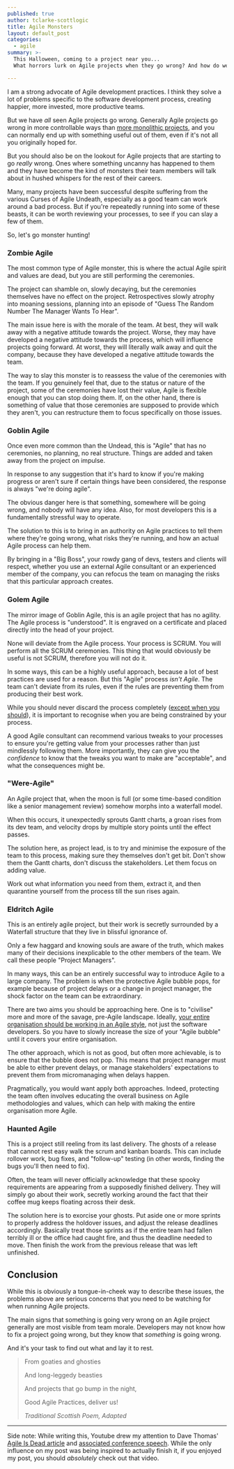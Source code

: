 ```yaml
---
published: true
author: tclarke-scottlogic
title: Agile Monsters
layout: default_post
categories:
  - agile
summary: >-
  This Halloween, coming to a project near you...
  What horrors lurk on Agile projects when they go wrong? And how do we slay these beasts?

---
```


I am a strong advocate of Agile development practices. I think they solve a lot of problems specific to the software development process, creating happier, more invested, more productive teams.

But we have *all* seen Agile projects go wrong. Generally Agile projects go wrong in more controllable ways than [more monolithic projects](https://www.theguardian.com/society/2013/sep/18/nhs-records-system-10bn), and you can normally end up with something useful out of them, even if it's not all you originally hoped for.

But you should also be on the lookout for Agile projects that are starting to go *really* wrong. Ones where something uncanny has happened to them and they have become the kind of monsters their team members will talk about in hushed whispers for the rest of their careers.

Many, many projects have been successful despite suffering from the various Curses of Agile Undeath, especially as a good team can work around a bad process. But if you're repeatedly running into some of these beasts, it can be worth reviewing your processes, to see if you can slay a few of them.

So, let's go monster hunting!

### Zombie Agile

The most common type of Agile monster, this is where the actual Agile spirit and values are dead, but you are still performing the ceremonies.

The project can shamble on, slowly decaying, but the ceremonies themselves have no effect on the project. Retrospectives slowly atrophy into moaning sessions, planning into an episode of "Guess The Random Number The Manager Wants To Hear".

The main issue here is with the morale of the team. At best, they will walk away with a negative attitude towards the project. Worse, they may have developed a negative attitude towards the process, which will influence projects going forward. At worst, they will literally walk away and quit the company, because they have developed a negative attitude towards the team.

The way to slay this monster is to reassess the value of the ceremonies with the team. If you genuinely feel that, due to the status or nature of the project, some of the ceremonies have lost their value, Agile is flexible enough that you can stop doing them. If, on the other hand, there is something of value that those ceremonies are supposed to provide which they aren't, you can restructure them to focus specifically on those issues.

### Goblin Agile

Once even more common than the Undead, this is "Agile" that has no ceremonies, no planning, no real structure. Things are added and taken away from the project on impulse.

In response to any suggestion that it's hard to know if you're making progress or aren't sure if certain things have been considered, the response is always "we're doing agile".

The obvious danger here is that something, somewhere will be going wrong, and nobody will have any idea. Also, for most developers this is a fundamentally stressful way to operate.

The solution to this is to bring in an authority on Agile practices to tell them where they're going wrong, what risks they're running, and how an actual Agile process can help them.

By bringing in a "Big Boss", your rowdy gang of devs, testers and clients will respect, whether you use an external Agile consultant or an experienced member of the company, you can refocus the team on managing the risks that this particular approach creates.

### Golem Agile
 
The mirror image of Goblin Agile, this is an agile project that has no agility. The Agile process is "understood". It is engraved on a certificate and placed directly into the head of your project.

None will deviate from the Agile process. Your process is SCRUM. You will perform all the SCRUM ceremonies. This thing that would obviously be useful is not SCRUM, therefore you will not do it.

In some ways, this can be a highly useful approach, because a lot of best practices are used for a reason. But this "Agile" process *isn't Agile*. The team can't deviate from its rules, even if the rules are preventing them from producing their best work.

While you should never discard the process completely ([except when you should](https://dannorth.net/2018/01/26/in-praise-of-swarming/)), it is important to recognise when you are being constrained by your process.

A good Agile consultant can recommend various tweaks to your processes to ensure you're getting value from your processes rather than just mindlessly following them. More importantly, they can give you the *confidence* to know that the tweaks you want to make are "acceptable", and what the consequences might be.

### "Were-Agile"

An Agile project that, when the moon is full (or some time-based condition like a senior management review) somehow morphs into a waterfall model.

When this occurs, it unexpectedly sprouts Gantt charts, a groan rises from its dev team, and velocity drops by multiple story points until the effect passes.

The solution here, as project lead, is to try and minimise the exposure of the team to this process, making sure they themselves don't get bit. Don't show them the Gantt charts, don't discuss the stakeholders. Let them focus on adding value.

Work out what information you need from them, extract it, and then quarantine yourself from the process till the sun rises again.

### Eldritch Agile

This is an entirely agile project, but their work is secretly surrounded by a Waterfall structure that they live in blissful ignorance of.

Only a few haggard and knowing souls are aware of the truth, which makes many of their decisions inexplicable to the other members of the team. We call these people "Project Managers".

In many ways, this can be an entirely successful way to introduce Agile to a large company. The problem is when the protective Agile bubble pops, for example because of project delays or a change in project manager, the shock factor on the team can be extraordinary.

There are two aims you should be approaching here. One is to "civilise" more and more of the savage, pre-Agile landscape. Ideally, [your entire organisation should be working in an Agile style](https://speakerdeck.com/tastapod/why-agile-doesnt-scale?slide=30), not just the software developers. So you have to slowly increase the size of your "Agile bubble" until it covers your entire organisation.

The other approach, which is not as good, but often more achievable, is to ensure that the bubble does not pop. This means that project manager must be able to either prevent delays, or manage stakeholders' expectations to prevent them from micromanaging when delays happen.

Pragmatically, you would want apply both approaches. Indeed, protecting the team often involves educating the overall business on Agile methodologies and values, which can help with making the entire organisation more Agile.

### Haunted Agile

This is a project still reeling from its last delivery. The ghosts of a release that cannot rest easy walk the scrum and kanban boards. This can include rollover work, bug fixes, and "follow-up" testing (in other words, finding the bugs you'll then need to fix).

Often, the team will never officially acknowledge that these spooky requirements are appearing from a supposedly finished delivery. They will simply go about their work, secretly working around the fact that their coffee mug keeps floating across their desk.

The solution here is to exorcise your ghosts. Put aside one or more sprints to properly address the holdover issues, and adjust the release deadlines accordingly. Basically treat those sprints as if the entire team had fallen terribly ill or the office had caught fire, and thus the deadline needed to move. Then finish the work from the previous release that was left unfinished.

## Conclusion

While this is obviously a tongue-in-cheek way to describe these issues, the problems above are serious concerns that you need to be watching for when running Agile projects.

The main signs that something is going very wrong on an Agile project generally are most visible from team morale. Developers may not know how to fix a project going wrong, but they know that *something* is going wrong.

And it's your task to find out what and lay it to rest.

> From goaties and ghosties
>
> And long-leggedy beasties
>
> And projects that go bump in the night,
>
> Good Agile Practices, deliver us!
>
> *Traditional Scottish Poem, Adapted*

---

Side note: While writing this, Youtube drew my attention to Dave Thomas' [Agile Is Dead article](https://pragdave.me/blog/2014/03/04/time-to-kill-agile.html) and [associated conference speech](https://youtu.be/a-BOSpxYJ9M). While the only influence on my post was being inspired to actually finish it, if you enjoyed my post, you should *absolutely* check out that video.